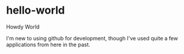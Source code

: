 # hello-world
Howdy World

I'm new to using github for development, though I've used quite a few applications from here in the past.
